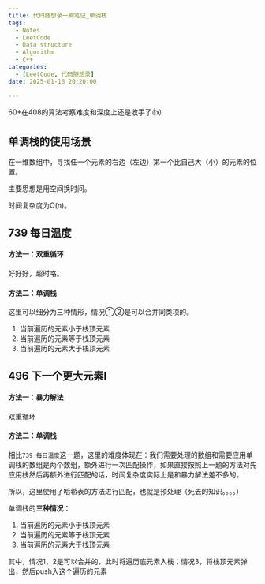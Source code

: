 ```yaml
---
title: 代码随想录一刷笔记_单调栈
tags: 
  - Notes
  - LeetCode
  - Data structure
  - Algorithm
  - C++
categories: 
  - [LeetCode, 代码随想录]
date: 2025-01-16 20:20:00

---
```


60+在408的算法考察难度和深度上还是收手了👍）

<!-- more -->

## 单调栈的使用场景

在一维数组中，寻找任一个元素的右边（左边）第一个比自己大（小）的元素的位置。

主要思想是用空间换时间。

时间复杂度为O(n)。

## 739 每日温度

#### 方法一：双重循环

好好好，超时咯。

#### 方法二：单调栈

这里可以细分为三种情形，情况①②是可以合并同类项的。

1. 当前遍历的元素小于栈顶元素
2. 当前遍历的元素等于栈顶元素
3. 当前遍历的元素大于栈顶元素

## 496 下一个更大元素Ⅰ

#### 方法一：暴力解法

双重循环

#### 方法二：单调栈

相比`739 每日温度`这一题，这里的难度体现在：我们需要处理的数组和需要应用单调栈的数组是两个数组，额外进行一次匹配操作，如果直接按照上一题的方法对先应用栈然后再额外进行匹配的话，时间复杂度实际上是和暴力解法差不多的。

所以，这里使用了哈希表的方法进行匹配，也就是预处理（死去的知识。。。。）

单调栈的**三种情况**：

1. 当前遍历的元素小于栈顶元素
2. 当前遍历的元素等于栈顶元素
3. 当前遍历的元素大于栈顶元素

其中，情况1、2是可以合并的，此时将遍历底元素入栈；情况3，将栈顶元素弹出，然后push入这个遍历的元素
